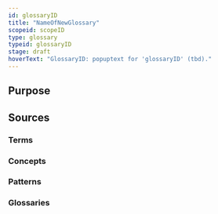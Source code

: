 ```yaml
---
id: glossaryID
title: "NameOfNewGlossary"
scopeid: scopeID
type: glossary
typeid: glossaryID
stage: draft
hoverText: "GlossaryID: popuptext for 'glossaryID' (tbd)."
---
```

<!--A glossary is an alphabetically sorted list of terms with (short) explanations, usually aimed to help people understand texts around a certain (set of) topic(s) in some context(s).
Please fill in the placeholders in this file as follows:
- `<existing-scopeID>`: identifier of the scope in which the term is defined;
- `<Existing Scope>`: human readable text that identifies the scope in which this item is defined;
- `<new-glossaryID>`: identifier by which the glossary can be identified within <existing-scopeID>;
-->

## Purpose
<!--State the purpose(s) that this glossary aims to fulfill, in such a way that readers can easily determine whether or not it is useful for them to use it.-->

## Sources
<!--This section specifies the sources from which the glossary entries (and their descriptions) are to be collected. All terms from all sources are included in the glossary. If that is too much, then you should revert to stating individual terms, patterns or concepts (see below).-->

### Terms
<!--Specify the term-files that are to be included in this glossary. If a term is defined in a scope as well as in a term-file, then both are included in the glossary (where the scope identifier is used to distinguish between them). -->

### Concepts
<!--Specify the concept-files that are to serve as a source for this glossary. If a term is defined in a scope, or as a term, or in a pattern as well as in a concept-file, the latter takes precedence.-->

### Patterns
<!--Specify the pattern-files that are to serve as a source for this glossary. If a term is defined in a scope or as a term as well as in a pattern-file, then both are included in the glossary (where the scope identifier is used to distinguish between them).-->

### Glossaries
<!--Specify the glossary-files all terms of which are to be included in this glossary.-->

<!--
---
## Footnotes

[//]: # This (optional) section contains any footnotes that may have been specified in the text above.

[^1]: the text for footnote [^1] goes here.

-->

